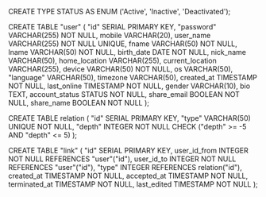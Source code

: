 CREATE TYPE STATUS AS ENUM ('Active', 'Inactive', 'Deactivated');

CREATE TABLE "user" (
    "id" SERIAL PRIMARY KEY,
    "password" VARCHAR(255) NOT NULL,
    mobile VARCHAR(20),
    user_name VARCHAR(255) NOT NULL UNIQUE,
    fname VARCHAR(50) NOT NULL,
    lname VARCHAR(50) NOT NULL,
    birth_date DATE NOT NULL,
    nick_name VARCHAR(50),
    home_location VARCHAR(255),
    current_location VARCHAR(255),
    device VARCHAR(50) NOT NULL,
    os VARCHAR(50),
    "language" VARCHAR(50),
    timezone VARCHAR(50),
    created_at TIMESTAMP NOT NULL,
    last_online TIMESTAMP NOT NULL,
    gender VARCHAR(10),
    bio TEXT,
    account_status STATUS NOT NULL,
    share_email BOOLEAN NOT NULL,
    share_name BOOLEAN NOT NULL
);


CREATE TABLE relation (
    "id" SERIAL PRIMARY KEY,
    "type" VARCHAR(50) UNIQUE NOT NULL,
    "depth" INTEGER NOT NULL CHECK ("depth" >= -5 AND "depth" <= 5)
);


CREATE TABLE "link" (
    "id" SERIAL PRIMARY KEY,
    user_id_from INTEGER NOT NULL REFERENCES "user"("id"),
    user_id_to INTEGER NOT NULL REFERENCES "user"("id"),
    "type" INTEGER REFERENCES relation("id"),
    created_at TIMESTAMP NOT NULL,
    accepted_at TIMESTAMP NOT NULL,
    terminated_at TIMESTAMP NOT NULL,
    last_edited TIMESTAMP NOT NULL
);